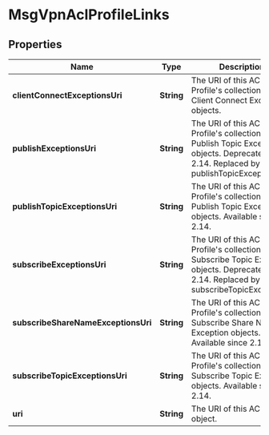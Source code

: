 

# MsgVpnAclProfileLinks


## Properties

| Name | Type | Description | Notes |
|------------ | ------------- | ------------- | -------------|
|**clientConnectExceptionsUri** | **String** | The URI of this ACL Profile&#39;s collection of Client Connect Exception objects. |  [optional] |
|**publishExceptionsUri** | **String** | The URI of this ACL Profile&#39;s collection of Publish Topic Exception objects. Deprecated since 2.14. Replaced by publishTopicExceptions. |  [optional] |
|**publishTopicExceptionsUri** | **String** | The URI of this ACL Profile&#39;s collection of Publish Topic Exception objects. Available since 2.14. |  [optional] |
|**subscribeExceptionsUri** | **String** | The URI of this ACL Profile&#39;s collection of Subscribe Topic Exception objects. Deprecated since 2.14. Replaced by subscribeTopicExceptions. |  [optional] |
|**subscribeShareNameExceptionsUri** | **String** | The URI of this ACL Profile&#39;s collection of Subscribe Share Name Exception objects. Available since 2.14. |  [optional] |
|**subscribeTopicExceptionsUri** | **String** | The URI of this ACL Profile&#39;s collection of Subscribe Topic Exception objects. Available since 2.14. |  [optional] |
|**uri** | **String** | The URI of this ACL Profile object. |  [optional] |



